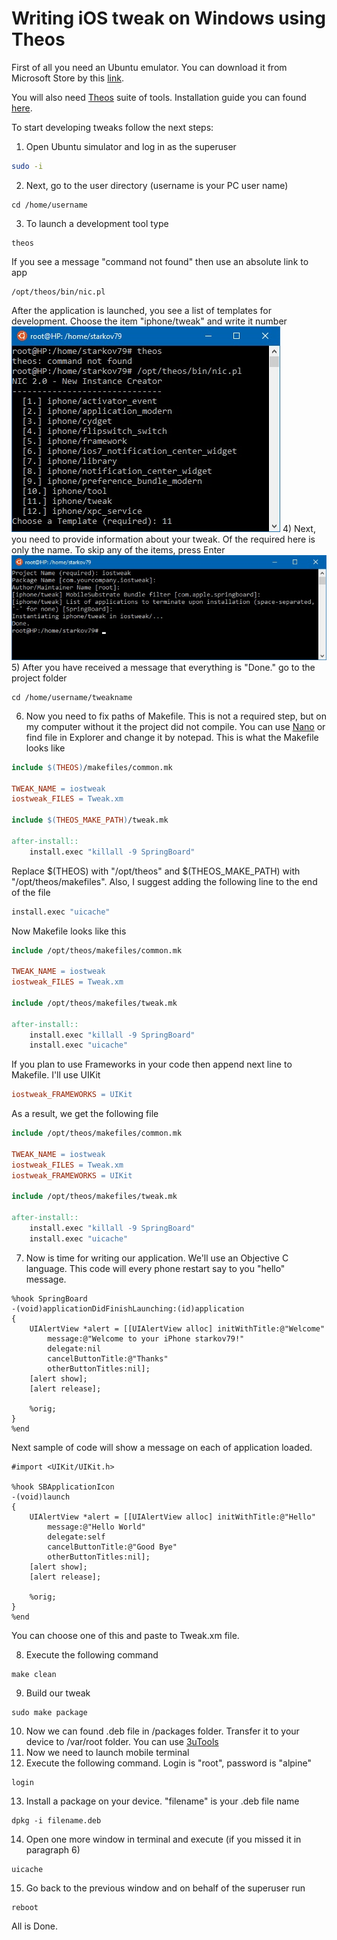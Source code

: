 # Writing iOS tweak on Windows using Theos

First of all you need an Ubuntu emulator. You can download it from Microsoft Store by this [link](https://www.microsoft.com/store/productId/9NBLGGH4MSV6).

You will also need [Theos](https://github.com/theos/theos) suite of tools. Installation guide you can found [here](https://github.com/theos/theos/wiki/Installation).

To start developing tweaks follow the next steps:
1) Open Ubuntu simulator and log in as the superuser
```Bash
sudo -i
```
2) Next, go to the user directory (username is your PC user name)
```
cd /home/username
```
3) To launch a development tool type
```
theos
```
If you see a message "command not found" then use an absolute link to app 
```
/opt/theos/bin/nic.pl
```
After the application is launched, you see a list of templates for development. Choose the item "iphone/tweak" and write it number<br/>
![](temp/2.jpg?raw=true "Launch development tool")
4) Next, you need to provide information about your tweak. Of the required here is only the name. To skip any of the items, press Enter<br/>
![](temp/3.jpg?raw=true "Provide information about the tweak")
5) After you have received a message that everything is "Done." go to the project folder
```
cd /home/username/tweakname
```
6) Now you need to fix paths of Makefile. This is not a required step, but on my computer without it the project did not compile. You can use [Nano](https://en.wikipedia.org/wiki/Nano) or find file in Explorer and change it by notepad. This is what the Makefile looks like
```Makefile
include $(THEOS)/makefiles/common.mk

TWEAK_NAME = iostweak
iostweak_FILES = Tweak.xm

include $(THEOS_MAKE_PATH)/tweak.mk

after-install::
	install.exec "killall -9 SpringBoard"
```
Replace $(THEOS) with "/opt/theos" and $(THEOS_MAKE_PATH) with "/opt/theos/makefiles". Also, I suggest adding the following line to the end of the file 
```Makefile
install.exec "uicache"
```
Now Makefile looks like this
```Makefile
include /opt/theos/makefiles/common.mk

TWEAK_NAME = iostweak
iostweak_FILES = Tweak.xm

include /opt/theos/makefiles/tweak.mk

after-install::
	install.exec "killall -9 SpringBoard"
	install.exec "uicache"
```
If you plan to use Frameworks in your code then append next line to Makefile. I'll use UIKit
```Makefile
iostweak_FRAMEWORKS = UIKit
```
As a result, we get the following file
```Makefile
include /opt/theos/makefiles/common.mk

TWEAK_NAME = iostweak
iostweak_FILES = Tweak.xm
iostweak_FRAMEWORKS = UIKit

include /opt/theos/makefiles/tweak.mk

after-install::
	install.exec "killall -9 SpringBoard"
	install.exec "uicache"
```

<!--- 
![](temp/5.jpg?raw=true "Open Makefile")
Replace $(THEOS) with "/opt/theos" and $(THEOS_MAKE_PATH) with "/opt/theos/makefiles". Now Makefile looks like this
![](temp/6.jpg?raw=true "Fix Makefile")
Also, I suggest adding the following line to the end of the file 
```Makefile
install.exec "uicache"
```
And in the end we get the following view
![](temp/7.jpg?raw=true "Makefile finish")
If you plan to use Frameworks in your code then append next line to Makefile. I'll use UIKit
```Makefile
tweakname_FRAMEWORKS = UIKit
```
![](temp/8.jpg?raw=true "Frameworks") 
--->


7) Now is time for writing our application. We'll use an Objective C language. This code will every phone restart say to you "hello" message.
```
%hook SpringBoard
-(void)applicationDidFinishLaunching:(id)application 
{
    UIAlertView *alert = [[UIAlertView alloc] initWithTitle:@"Welcome" 
        message:@"Welcome to your iPhone starkov79!" 
        delegate:nil 
        cancelButtonTitle:@"Thanks" 
        otherButtonTitles:nil];
    [alert show];
    [alert release];

	%orig;
}
%end
```
Next sample of code will show a message on each of application loaded.
```
#import <UIKit/UIKit.h>

%hook SBApplicationIcon
-(void)launch
{
	UIAlertView *alert = [[UIAlertView alloc] initWithTitle:@"Hello" 
		message:@"Hello World" 
		delegate:self 
		cancelButtonTitle:@"Good Bye" 
		otherButtonTitles:nil];
    [alert show];
    [alert release];
    
	%orig;
}
%end
```
You can choose one of this and paste to Tweak.xm file.

8) Execute the following command
```
make clean
```
9) Build our tweak
```
sudo make package
```
10) Now we can found .deb file in /packages folder. Transfer it to your device to /var/root folder. You can use [3uTools](http://www.3u.com/)
11) Now we need to launch mobile terminal
12) Execute the following command. Login is "root", password is "alpine"
```
login
```
13) Install a package on your device. "filename" is your .deb file name
```
dpkg -i filename.deb
```
14) Open one more window in terminal and execute (if you missed it in paragraph 6)
```
uicache
```
15) Go back to the previous window and on behalf of the superuser run
```
reboot
```

All is Done.
